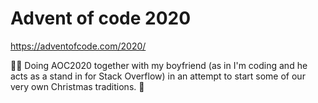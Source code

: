 # Advent of code 2020

https://adventofcode.com/2020/

🎁🎄 Doing AOC2020 together with my boyfriend (as in I'm coding and he acts as a stand in for Stack Overflow) in an attempt to start some of our very own Christmas traditions. 🦌

